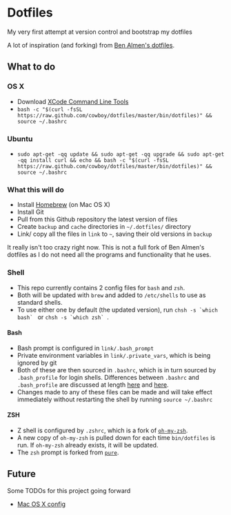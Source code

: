 # Dotfiles
My very first attempt at version control and bootstrap my dotfiles

A lot of inspiration (and forking) from [Ben Almen's dotfiles](https://github.com/cowboy/dotfiles).

## What to do

### OS X
- Download [XCode Command Line Tools](https://developer.apple.com/downloads/index.action?=command%20line%20tools)
- `bash -c "$(curl -fsSL https://raw.github.com/cowboy/dotfiles/master/bin/dotfiles)" && source ~/.bashrc`

### Ubuntu
- `sudo apt-get -qq update && sudo apt-get -qq upgrade && sudo apt-get -qq install curl && echo &&
bash -c "$(curl -fsSL https://raw.github.com/cowboy/dotfiles/master/bin/dotfiles)" && source ~/.bashrc`

### What this will do
- Install [Homebrew](http://mxcl.github.io/homebrew/) (on Mac OS X)
- Install Git
- Pull from this Github repository the latest version of files
- Create `backup` and `cache` directories in `~/.dotfiles/` directory
- Link/ copy all the files in `link` to `~`, saving their old versions in `backup`

It really isn't too crazy right now. This is not a full fork of Ben Almen's dotfiles as I do not need all the programs and functionality that he uses.

### Shell
- This repo currently contains 2 config files for `bash` and `zsh`.
- Both will be updated with `brew` and added to `/etc/shells` to use as standard shells.
- To use either one by default (the updated version), run ``chsh -s `which bash` `` or ``chsh -s `which zsh` ``.

#### Bash
- Bash prompt is configured in `link/.bash_prompt`
- Private environment variables in `link/.private_vars`, which is being ignored by git
- Both of these are then sourced in `.bashrc`, which is in turn sourced by `.bash_profile` for login shells. Differences between `.bashrc` and `.bash_profile` are discussed at length [here](http://stackoverflow.com/questions/415403/whats-the-difference-between-bashrc-bash-profile-and-environment) and [here](http://superuser.com/questions/183870/difference-between-bashrc-and-bash-profile).
- Changes made to any of these files can be made and will take effect immediately without restarting the shell by running `source ~/.bashrc`

#### ZSH
- Z shell is configured by `.zshrc`, which is a fork of [`oh-my-zsh`](https://github.com/robbyrussell/oh-my-zsh).
- A new copy of `oh-my-zsh` is pulled down for each time `bin/dotfiles` is run. If `oh-my-zsh` already exists, it will be updated.
- The `zsh` prompt is forked from [`pure`](https://github.com/sindresorhus/pure).

## Future
Some TODOs for this project going forward

- [Mac OS X config](https://github.com/mathiasbynens/dotfiles/blob/master/.osx)